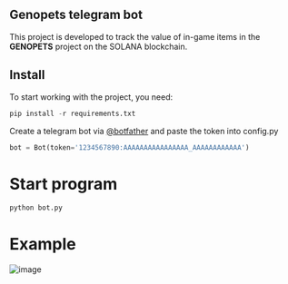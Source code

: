 ## Genopets telegram bot
This project is developed to track the value of in-game items ​​in the **GENOPETS** project on the SOLANA blockchain.
## Install
To start working with the project, you need:
```python
pip install -r requirements.txt
```
Create a telegram bot via [@botfather][1] and paste the token into config.py
```python
bot = Bot(token='1234567890:AAAAAAAAAAAAAAAA_AAAAAAAAAAAA')
```
# Start program
```python
python bot.py
```
# Example
![image](https://i.imgur.com/WzpAfUN.png)


[1]: https://t.me/botfather
